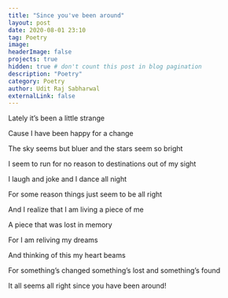 ```yaml
---
title: "Since you've been around"
layout: post
date: 2020-08-01 23:10
tag: Poetry
image:
headerImage: false
projects: true
hidden: true # don't count this post in blog pagination
description: "Poetry"
category: Poetry
author: Udit Raj Sabharwal
externalLink: false
---
```


Lately it’s been a little strange

Cause I have been happy for a change

The sky seems but bluer and the stars seem so bright

I seem to run for no reason to destinations out of my sight

I laugh and joke and I dance all night

For some reason things just seem to be all right

And I realize that I am living a piece of me

A piece that was lost in memory

For I am reliving my dreams

And thinking of this my heart beams

For something’s changed something’s lost and something’s found

It all seems all right since you have been around!
